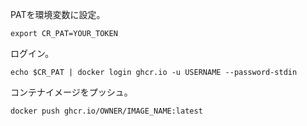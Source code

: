 PATを環境変数に設定。
```
export CR_PAT=YOUR_TOKEN
```
ログイン。
```
echo $CR_PAT | docker login ghcr.io -u USERNAME --password-stdin
```
コンテナイメージをプッシュ。
```
docker push ghcr.io/OWNER/IMAGE_NAME:latest
```

